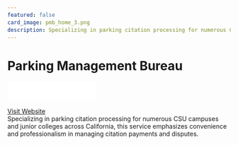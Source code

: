 ```yaml
---
featured: false
card_image: pmb_home_3.png
description: Specializing in parking citation processing for numerous CSU campuses and junior colleges across California, this service emphasizes convenience and professionalism in managing citation payments and disputes.
---
```


# Parking Management Bureau
<img src="pmb_home_3.png" alt="Logo" style="max-width: 200px; height: auto;">

<a href="https://www.pmbonline.org/">Visit Website</a>  
Specializing in parking citation processing for numerous CSU campuses and junior colleges across California, this service emphasizes convenience and professionalism in managing citation payments and disputes.
